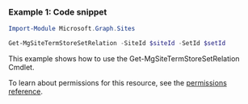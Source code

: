 ### Example 1: Code snippet

```powershellImport-Module Microsoft.Graph.Sites

Get-MgSiteTermStoreSetRelation -SiteId $siteId -SetId $setId
```
This example shows how to use the Get-MgSiteTermStoreSetRelation Cmdlet.
To learn about permissions for this resource, see the [permissions reference](/graph/permissions-reference).

